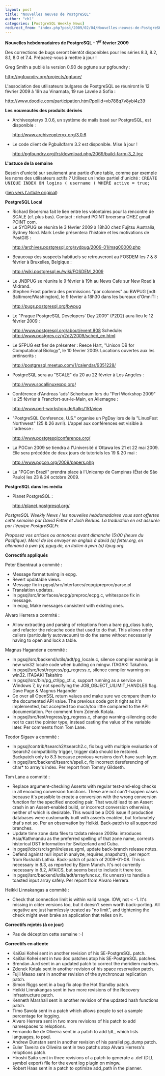 ```yaml
---
layout: post
title: "Nouvelles neuves de PostgreSQL"
author: "chl"
categories: [PostgreSQL Weekly News]
redirect_from: "index.php?post/2009/02/04/Nouvelles-neuves-de-PostgreSQL"
---
```



<p><strong>Nouvelles hebdomadaires de PostgreSQL - 1<sup>er</sup> f&eacute;vrier 2009</strong></p>

<p>Des corrections de bugs seront bient&ocirc;t disponibles pour les s&eacute;ries 8.3, 8.2, 8.1, 8.0 et 7.4. Pr&eacute;parez-vous &agrave; mettre &agrave; jour&nbsp;!</p>

<p>Greg Smith a publi&eacute; la version 0.90 de pgtune sur pgfoundry&nbsp;: 

<a target="_blank" href="http://pgfoundry.org/projects/pgtune/">http://pgfoundry.org/projects/pgtune/</a></p>

<p>L'association des utilisateurs bulgares de PostgreSQL se r&eacute;uniront le 12 f&eacute;vrier 2009 &agrave; 19h au Vinarnata, 19 rue Lavele &agrave; Sofia&nbsp;: 

<a target="_blank" href="http://www.doodle.com/participation.html?pollId=vb788q7v8ybi4z39">http://www.doodle.com/participation.html?pollId=vb788q7v8ybi4z39</a></p>

<p><strong>Les nouveaut&eacute;s des produits d&eacute;riv&eacute;s</strong></p>

<ul>

<li>Archiveopteryx 3.0.6, un syst&egrave;me de mails bas&eacute; sur PostgreSQL, est disponible&nbsp;: 

<a target="_blank" href="http://www.archiveopteryx.org/3.0.6">http://www.archiveopteryx.org/3.0.6</a></li>

<li>Le code client de Pgbuildfarm 3.2 est disponible. Mise &agrave; jour&nbsp;! 

<a target="_blank" href="http://pgfoundry.org/frs/download.php/2069/build-farm-3_2.tgz">http://pgfoundry.org/frs/download.php/2069/build-farm-3_2.tgz</a></li>

</ul>

<p><strong>L'astuce de la semaine</strong></p>

<p>Besoin d'unicit&eacute; sur seulement une partie d'une table, comme par exemple les noms des utilisateurs actifs&nbsp;? Utilisez un index partiel d'unicit&eacute;&nbsp;: <tt>CREATE UNIQUE INDEX ON logins&nbsp;(&nbsp;username&nbsp;) WHERE active&nbsp;=&nbsp;true;</tt></p>

<p>(<a target="_blank" href="http://www.postgresql.org/community/weeklynews/pwn20090201">lien vers l'article original</a>)</p>

<!--more-->


<p><strong>PostgreSQL Local</strong></p>

<ul>

<li>Richard Broersma fait le lien entre les volontaires pour la rencontre de SCALE (cf. plus bas). Contact : richard POINT broersma CHEZ gmail POINT com.</li>

<li>Le SYDPUG se r&eacute;unira le 3 f&eacute;vrier 2009 &agrave; 18h30 chez Fujitsu Australia, Sydney Nord. Mark Leslie pr&eacute;sentera l'histoire et les motivations de PostGIS&nbsp;: 

<a target="_blank" href="http://archives.postgresql.org/sydpug/2009-01/msg00000.php">http://archives.postgresql.org/sydpug/2009-01/msg00000.php</a></li>

<li>Beaucoup des suspects habituels se retrouveront au FOSDEM les 7 &amp; 8 f&eacute;vrier &agrave; Bruxelles, Belgique&nbsp;: 

<a target="_blank" href="http://wiki.postgresql.eu/wiki/FOSDEM_2009">http://wiki.postgresql.eu/wiki/FOSDEM_2009</a></li>

<li>Le JNBPUG se r&eacute;unira le 9 f&eacute;vrier &agrave; 19h au News Cafe sur New Road &agrave; Midrand.</li>

<li>Stephen Frost parlera des permissions "par colonnes" au BWPUG [ndt: Baltimore/Washington], le 9 f&eacute;vrier &agrave; 18h30 dans les bureaux d'OmniTI&nbsp;: 

<a target="_blank" href="http://pugs.postgresql.org/bwpug">http://pugs.postgresql.org/bwpug</a></li>

<li>Le "Prague PostgreSQL Developers' Day 2009" (P2D2) aura lieu le 12 f&eacute;vrier 2009&nbsp;: 

<a target="_blank" href="http://www.postgresql.org/about/event.808">http://www.postgresql.org/about/event.808</a> Schedule: <a target="_blank" href="http://www.postgres.cz/p2d2/2009/sched_en.html">http://www.postgres.cz/p2d2/2009/sched_en.html</a></li>

<li>Le SFPUG est fier de pr&eacute;senter&nbsp;: Reece Hart, "Unison DB for Computational Biology", le 10 f&eacute;vrier 2009. Locations ouvertes aux les pr&eacute;inscrits&nbsp;: 

<a target="_blank" href="http://postgresql.meetup.com/1/calendar/9351228/">http://postgresql.meetup.com/1/calendar/9351228/</a></li>

<li>PostgreSQL sera au "SCALE" du 20 au 22 f&eacute;vrier &agrave; Los Angeles&nbsp;: 

<a target="_blank" href="http://www.socallinuxexpo.org/">http://www.socallinuxexpo.org/</a></li>

<li>Conf&eacute;rence d'Andreas 'ads' Scherbaum lors du "Perl Workshop 2009" le 25 f&eacute;vrier &agrave; Francfort-sur-le-Main, en Allemagne&nbsp;: 

<a target="_blank" href="http://www.perl-workshop.de/talks/151/view">http://www.perl-workshop.de/talks/151/view</a></li>

<li>"PostgreSQL Conference, U.S." organise un PgDay lors de la "LinuxFest Northwest" (25 &amp; 26 avril). L'appel aux conf&eacute;rences est visible &agrave; l'adresse&nbsp;: 

<a target="_blank" href="http://www.postgresqlconference.org/">http://www.postgresqlconference.org/</a></li>

<li>La PGCon 2009 se tiendra &agrave; l'Universit&eacute; d'Ottawa les 21 et 22 mai 2009. Elle sera pr&eacute;c&eacute;d&eacute;e de deux jours de tutoriels les 19 &amp; 20 mai&nbsp;: 

<a target="_blank" href="http://www.pgcon.org/2009/papers.php">http://www.pgcon.org/2009/papers.php</a></li>

<li>La "PGCon Brazil" prendra place &agrave; l'Unicamp de Campinas (&Eacute;tat de S&atilde;o Paulo) les 23 &amp; 24 octobre 2009.</li>

</ul>

<p><strong>PostgreSQL dans les m&eacute;dia</strong></p>

<ul>

<li>Planet PostgreSQL&nbsp;: 

<a target="_blank" href="http://planet.postgresql.org/">http://planet.postgresql.org/</a></li>

</ul>

<p><i>PostgreSQL Weekly News / les nouvelles hebdomadaires vous sont offertes cette semaine par David Fetter et Josh Berkus. La traduction en est assur&eacute;e par l'&eacute;quipe PostgreSQLFr.</i></p>

<p><i>Proposez vos articles ou annonces avant dimanche 15:00 (heure du Pacifique). Merci de les envoyer en anglais &agrave; david (a) fetter.org, en allemand &agrave; pwn (a) pgug.de, en italien &agrave; pwn (a) itpug.org.</i></p>

<p><strong>Correctifs appliqu&eacute;s</strong></p>

<p>Peter Eisentraut a commit&eacute;&nbsp;:</p>

<ul>

<li>Message format tuning in ecpg.</li>

<li>Revert updatable views.</li>

<li>Message fix in pgsql/src/interfaces/ecpg/preproc/parse.pl</li>

<li>Translation updates.</li>

<li>In pgsql/src/interfaces/ecpg/preproc/ecpg.c, whitespace fix in message.</li>

<li>In ecpg, Make messages consistent with existing ones.</li>

</ul>

<p>Alvaro Herrera a commit&eacute;&nbsp;:</p>

<ul>

<li>Allow extracting and parsing of reloptions from a bare pg_class tuple, and refactor the relcache code that used to do that. This allows other callers (particularly autovacuum) to do the same without necessarily having to open and lock a table.</li>

</ul>

<p>Magnus Hagander a commit&eacute;&nbsp;:</p>

<ul>

<li>In pgsql/src/backend/utils/adt/pg_locale.c, silence compiler warnings in new win32 locale code when building on mingw. ITAGAKI Takahiro.</li>

<li>In pgsql/src/test/regress/pg_regress.c, silence compiler warning on win32. ITAGAKI Takahiro</li>

<li>In pgsql/src/bin/pg_ctl/pg_ctl.c, support running as a service on Windows 7, by not specifying the JOB_OBJECT_UILIMIT_HANDLES flag. Dave Page &amp; Magnus Hagander</li>

<li>Go over all OpenSSL return values and make sure we compare them to the documented API value. The previous code got it right as it's implemented, but accepted too much/too little compared to the API documentation. Per comment from Zdenek Kotala.</li>

<li>In pgsql/src/test/regress/pg_regress.c, change warning-silencing code not to cast the pointer type, instead casting the value of the variable later. Per comments from Tom Lane.</li>

</ul>

<p>Teodor Sigaev a commit&eacute;&nbsp;:</p>

<ul>

<li>In pgsql/contrib/tsearch2/tsearch2.c, fix bug with multiple evaluation of tsearch2 compatibility trigger, trigger data should be restored. Backpatch only to 8.3 because previous versions don't have such layer.</li>

<li>In pgsql/src/backend/tsearch/spell.c, fix incorrect dereferencing of char* to array's index. Per report from Tommy Gildseth.</li>

</ul>

<p>Tom Lane a commit&eacute;&nbsp;:</p>

<ul>

<li>Replace argument-checking Asserts with regular test-and-elog checks in all encoding conversion functions. These are not can't-happen cases because it's possible to create a conversion with the wrong conversion function for the specified encoding pair. That would lead to an Assert crash in an Assert-enabled build, or incorrect conversion otherwise, neither of which is desirable. This would be a DOS issue if production databases were customarily built with asserts enabled, but fortunately that's not so. Per an observation by Heikki. Back-patch to all supported branches.</li>

<li>Update time zone data files to tzdata release 2009a: introduces Asia/Kathmandu as the preferred spelling of that zone name, corrects historical DST information for Switzerland and Cuba.</li>

<li>In pgsql/doc/src/sgml/release.sgml, update back-branch release notes.</li>

<li>Defend against null input in analyze_requires_snapshot(), per report from Rushabh Lathia. Back-patch of patch of 2009-01-08. This is necessary in 8.3, as reported by Bjorn Munch. It's not currently necessary in 8.2, AFAICS, but seems best to include it there too.</li>

<li>In pgsql/src/backend/utils/adt/arrayfuncs.c, fix unnest() to handle a toasted input array safely. Per report from Alvaro Herrera.</li>

</ul>

<p>Heikki Linnakangas a commit&eacute;&nbsp;:</p>

<ul>

<li>Check that connection limit is within valid range. IOW, not &lt; -1. It's missing in older versions too, but it doesn't seem worth back-porting. All negative are just harmlessly treated as "no limit", and tightening the check might even brake an application that relies on it.</li>

</ul>

<p><strong>Correctifs rejet&eacute;s (&agrave; ce jour)</strong></p>

<ul>

<li>Pas de d&eacute;ception cette semaine :-)</li>

</ul>

<p><strong>Correctifs en attente</strong></p>

<ul>

<li>KaiGai Kohei sent in another revision of his SE-PostgreSQL patch.</li>

<li>KaiGai Kohei sent in two doc patches atop his SE-PostgreSQL patches.</li>

<li>Brendan Jurd sent in an updated patch to correct the meridiem markers.</li>

<li>Zdenek Kotala sent in another revision of his space reservation patch.</li>

<li>Fujii Masao sent in another revision of the synchronous replication patch.</li>

<li>Simon Riggs sent in a bug fix atop the Hot Standby patch.</li>

<li>Heikki Linnakangas sent in two more revisions of the Recovery Infrastructure patch.</li>

<li>Kenneth Marshall sent in another revision of the updated hash functions patch.</li>

<li>Timo Savola sent in a patch which allows people to set a sample percentage for logging.</li>

<li>Alvaro Herrera sent in two more revisions of his patch to add namespaces to reloptions.</li>

<li>Fernando Ike de Oliveira sent in a patch to add \dL, which lists languages, to psql.</li>

<li>Andrew Dunstan sent in another revision of his parallel pg_dump patch.</li>

<li>Euler Taveira de Oliveira sent in two patchs atop Alvaro Herrera's reloptions patch.</li>

<li>Hiroshi Saito sent in three revisions of a patch to generate a .def (DLL symbol export) file for the event log plugin on mingw.</li>

<li>Robert Haas sent in a patch to optimize add_path in the planner.</li>

</ul>